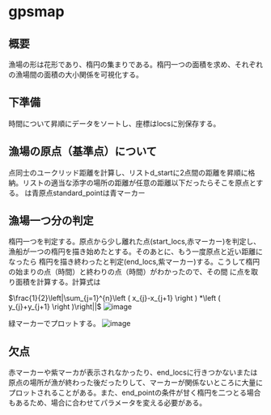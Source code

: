 # gpsmap
## 概要
漁場の形は花形であり、楕円の集まりである。楕円一つの面積を求め、それぞれの漁場間の面積の大小関係を可視化する。
## 下準備
時間について昇順にデータをソートし、座標はlocsに別保存する。
## 漁場の原点（基準点）について
点同士のユークリッド距離を計算し、リストd_startに2点間の距離を昇順に格納。リストの適当な添字の場所の距離が任意の距離以下だったらそこを原点とする。
は青原点standard_pointは青マーカー
## 漁場一つ分の判定
楕円一つを判定する。原点から少し離れた点(start_locs,赤マーカー)を判定し、漁船が一つの楕円を描き始めたとする。そのあとに、もう一度原点と近い距離になったら
楕円を描き終わったと判定(end_locs,紫マーカー)する。こうして楕円の始まりの点（時間）と終わりの点（時間）がわかったので、その間
に点を取り面積を計算する。計算式は

$\frac{1}{2}\left|\sum_{j=1}^{n}\left ( x_{j}-x_{j+1} \right ) *\left ( y_{j}+y_{j+1} \right )\right||$
![image](https://github.com/SmartFisheries/gpsmap/assets/132335677/a26bd551-2dd2-4310-b7ac-d231660bacd7)

緑マーカーでプロットする。
![image](https://github.com/SmartFisheries/gpsmap/assets/132335677/8b8da0bc-3dd0-45db-ade9-b17b51f21d48)

## 欠点
赤マーカーや紫マーカが表示されなかったり、end_locsに行きつかないまたは原点の場所が漁が終わった後だったりして、マーカーが関係ないところに大量にプロットされることがある。また、end_pointの条件が甘く楕円を二つとる場合もあるため、場合に合わせてパラメータを変える必要がある。
